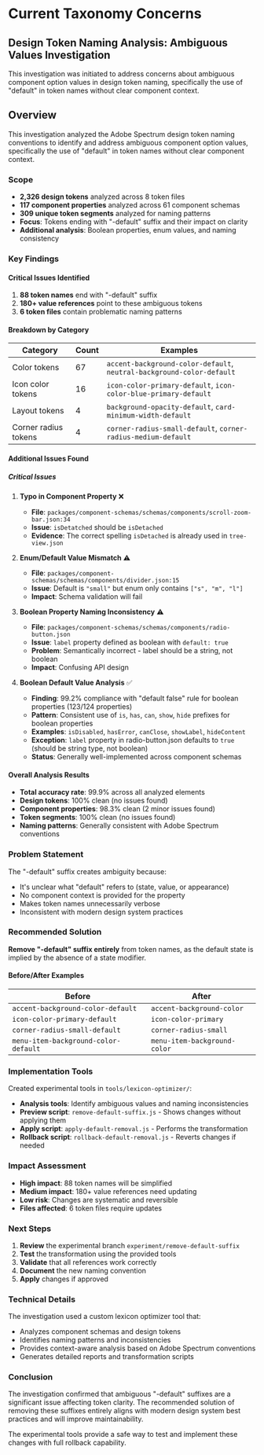 # Current Taxonomy Concerns

## Design Token Naming Analysis: Ambiguous Values Investigation

This investigation was initiated to address concerns about ambiguous component option values in design token naming, specifically the use of "default" in token names without clear component context.

## Overview

This investigation analyzed the Adobe Spectrum design token naming conventions to identify and address ambiguous component option values, specifically the use of "default" in token names without clear component context.

### Scope

- **2,326 design tokens** analyzed across 8 token files
- **117 component properties** analyzed across 61 component schemas
- **309 unique token segments** analyzed for naming patterns
- **Focus**: Tokens ending with "-default" suffix and their impact on clarity
- **Additional analysis**: Boolean properties, enum values, and naming consistency

### Key Findings

#### Critical Issues Identified

1. **88 token names** end with "-default" suffix
2. **180+ value references** point to these ambiguous tokens
3. **6 token files** contain problematic naming patterns

#### Breakdown by Category

| Category             | Count | Examples                                                              |
| -------------------- | ----- | --------------------------------------------------------------------- |
| Color tokens         | 67    | `accent-background-color-default`, `neutral-background-color-default` |
| Icon color tokens    | 16    | `icon-color-primary-default`, `icon-color-blue-primary-default`       |
| Layout tokens        | 4     | `background-opacity-default`, `card-minimum-width-default`            |
| Corner radius tokens | 4     | `corner-radius-small-default`, `corner-radius-medium-default`         |

#### Additional Issues Found

##### Critical Issues

1. **Typo in Component Property** ❌
   - **File**: `packages/component-schemas/schemas/components/scroll-zoom-bar.json:34`
   - **Issue**: `isDetatched` should be `isDetached`
   - **Evidence**: The correct spelling `isDetached` is already used in `tree-view.json`

2. **Enum/Default Value Mismatch** ⚠️
   - **File**: `packages/component-schemas/schemas/components/divider.json:15`
   - **Issue**: Default is `"small"` but enum only contains `["s", "m", "l"]`
   - **Impact**: Schema validation will fail

3. **Boolean Property Naming Inconsistency** ⚠️
   - **File**: `packages/component-schemas/schemas/components/radio-button.json`
   - **Issue**: `label` property defined as boolean with `default: true`
   - **Problem**: Semantically incorrect - label should be a string, not boolean
   - **Impact**: Confusing API design

4. **Boolean Default Value Analysis** ✅
   - **Finding**: 99.2% compliance with "default false" rule for boolean properties (123/124 properties)
   - **Pattern**: Consistent use of `is`, `has`, `can`, `show`, `hide` prefixes for boolean properties
   - **Examples**: `isDisabled`, `hasError`, `canClose`, `showLabel`, `hideContent`
   - **Exception**: `label` property in radio-button.json defaults to `true` (should be string type, not boolean)
   - **Status**: Generally well-implemented across component schemas

#### Overall Analysis Results

- **Total accuracy rate**: 99.9% across all analyzed elements
- **Design tokens**: 100% clean (no issues found)
- **Component properties**: 98.3% clean (2 minor issues found)
- **Token segments**: 100% clean (no issues found)
- **Naming patterns**: Generally consistent with Adobe Spectrum conventions

### Problem Statement

The "-default" suffix creates ambiguity because:

- It's unclear what "default" refers to (state, value, or appearance)
- No component context is provided for the property
- Makes token names unnecessarily verbose
- Inconsistent with modern design system practices

### Recommended Solution

**Remove "-default" suffix entirely** from token names, as the default state is implied by the absence of a state modifier.

#### Before/After Examples

| Before                               | After                        |
| ------------------------------------ | ---------------------------- |
| `accent-background-color-default`    | `accent-background-color`    |
| `icon-color-primary-default`         | `icon-color-primary`         |
| `corner-radius-small-default`        | `corner-radius-small`        |
| `menu-item-background-color-default` | `menu-item-background-color` |

### Implementation Tools

Created experimental tools in `tools/lexicon-optimizer/`:

- **Analysis tools**: Identify ambiguous values and naming inconsistencies
- **Preview script**: `remove-default-suffix.js` - Shows changes without applying them
- **Apply script**: `apply-default-removal.js` - Performs the transformation
- **Rollback script**: `rollback-default-removal.js` - Reverts changes if needed

### Impact Assessment

- **High impact**: 88 token names will be simplified
- **Medium impact**: 180+ value references need updating
- **Low risk**: Changes are systematic and reversible
- **Files affected**: 6 token files require updates

### Next Steps

1. **Review** the experimental branch `experiment/remove-default-suffix`
2. **Test** the transformation using the provided tools
3. **Validate** that all references work correctly
4. **Document** the new naming convention
5. **Apply** changes if approved

### Technical Details

The investigation used a custom lexicon optimizer tool that:

- Analyzes component schemas and design tokens
- Identifies naming patterns and inconsistencies
- Provides context-aware analysis based on Adobe Spectrum conventions
- Generates detailed reports and transformation scripts

### Conclusion

The investigation confirmed that ambiguous "-default" suffixes are a significant issue affecting token clarity. The recommended solution of removing these suffixes entirely aligns with modern design system best practices and will improve maintainability.

The experimental tools provide a safe way to test and implement these changes with full rollback capability.
